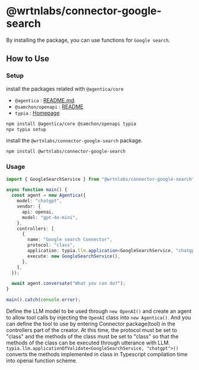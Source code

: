 # @wrtnlabs/connector-google-search

By installing the package, you can use functions for `Google search`.

## How to Use

### Setup

install the packages related with `@agentica/core`

- `@agentica` : [README.md](https://github.com/wrtnlabs/agentica).
- `@samchon/openapi` : [README](https://github.com/samchon/openapi)
- `typia` : [Homepage](https://typia.io/)

```bash
npm install @agentica/core @samchon/openapi typia
npx typia setup
```

install the `@wrtnlabs/connector-google-search` package.

```bash
npm install @wrtnlabs/connector-google-search
```

### Usage

```ts
import { GoogleSearchService } from "@wrtnlabs/connector-google-search";

async function main() {
  const agent = new Agentica({
    model: "chatgpt",
    vendor: {
      api: openai,
      model: "gpt-4o-mini",
    },
    controllers: [
      {
        name: "Google search Connector",
        protocol: "class",
        application: typia.llm.application<GoogleSearchService, "chatgpt">(),
        execute: new GoogleSearchService(),
      },
    ],
  });

  await agent.conversate("What you can do?");
}

main().catch(console.error);
```

Define the LLM model to be used through `new OpenAI()` and create an agent to allow tool calls by injecting the `OpenAI` class into `new Agentica()`. And you can define the tool to use by entering Connector package(tool) in the controllers part of the creator. At this time, the protocol must be set to "class" and the methods of the class must be set to "class" so that the methods of the class can be executed through utterance with LLM. `typia.llm.applicationOfValidate<GoogleSearchService, "chatgpt">()` converts the methods implemented in class in Typescript compilation time into openai function scheme.
